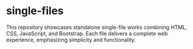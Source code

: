 # single-files
This repository showcases standalone single-file works combining HTML, CSS, JavaScript, and Bootstrap. Each file delivers a complete web experience, emphasizing simplicity and functionality.
